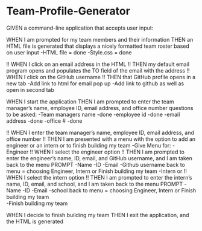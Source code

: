 # Team-Profile-Generator
 GIVEN a command-line application that accepts user input:

WHEN I am prompted for my team members and their information
THEN an HTML file is generated that displays a nicely formatted team roster based on user input
-HTML file = done
-Style.css = done

!! WHEN I click on an email address in the HTML
!! THEN my default email program opens and populates the TO field of the email with the address
!! WHEN I click on the GitHub username
!! THEN that GitHub profile opens in a new tab
        -Add link to html for email pop up
        -Add link to github as well as open in second tab

WHEN I start the application
THEN I am prompted to enter the team manager’s name, employee ID, email address, and office number
    questions to be asked:
        -Team managers name -done
        -employee id -done
         -email address -done
        -office # -done

!! WHEN I enter the team manager’s name, employee ID, email address, and office number
!! THEN I am presented with a menu with the option to add an engineer or an intern or to finish building my team
        -Give Menu for:
        -Engineer
            !! WHEN I select the engineer option
            !! THEN I am prompted to enter the engineer’s name, ID, email, and GitHub username, and I am taken back to the menu
                    PROMPT
                    -Name
                    -ID
                    -Email
                    -Github username
                    back to menu = choosing Engineer, Intern or Finish building my team
        -Intern or
            !! WHEN I select the intern option
            !! THEN I am prompted to enter the intern’s name, ID, email, and school, and I am taken back to the menu
                        PROMPT
                        -Name
                        -ID
                        -Email
                        -school
                        back to menu = choosing Engineer, Intern or Finish building my team   
        -Finish building my team 


WHEN I decide to finish building my team
THEN I exit the application, and the HTML is generated